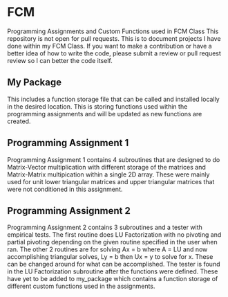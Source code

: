 # FCM
Programming Assignments and Custom Functions used in FCM Class
This repository is not open for pull requests. This is to document projects I have done within my FCM Class. If you want to make a contribution or have a better idea of how to write the code, please submit a review or pull request review so I can better the code itself.

## My Package
This includes a function storage file that can be called and installed locally in the desired location. This is storing functions used within the programming assignments and will be updated as new functions are created.

## Programming Assignment 1
Programming Assignment 1 contains 4 subroutines that are designed to do Matrix-Vector multiplication with different storage of the matrices and Matrix-Matrix multipication within a single 2D array. These were mainly used for unit lower triangular matrices and upper triangular matrices that were not conditioned in this assignment.

## Programming Assignment 2
Programming Assignment 2 contains 3 subroutines and a tester with empirical tests. The first routine does LU Factorization with no pivoting and partial pivoting depending on the given routine specified in the user when ran. The other 2 routines are for solving Ax = b where A = LU and now accomplishing triangular solves, Ly = b then Ux = y to solve for x. These can be changed around for what can be accomplished. The tester is found in the LU Factorization subroutine after the functions were defined. These have yet to be added to my_package which contains a function storage of different custom functions used in the assignments.
